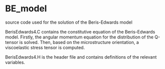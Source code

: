# BE_model
source code used for the solution of the Beris-Edwards model

BerisEdwards4.C contains the constitutive equation of the Beris-Edwards model. Firstly, the angular momentum equation for the distribution of the Q-tensor is solved. Then, based on the microstructure orientation, a viscoelastic stress tensor is computed.

BerisEdwards4.H is the header file and contains definitions of the relevant variables.

